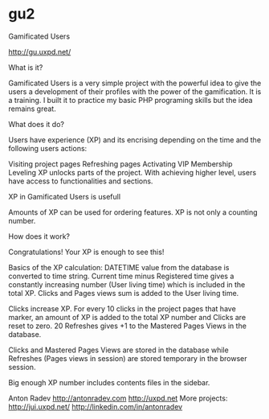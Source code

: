 gu2
===



Gamificated Users

http://gu.uxpd.net/

What is it?

Gamificated Users is a very simple project with the powerful idea to give the users a development of their profiles with the power of the gamification. It is a training. I built it to practice my basic PHP programing skills but the idea remains great.

What does it do?

Users have experience (XP) and its encrising depending on the time and the following users actions:

Visiting project pages
Refreshing pages
Activating VIP Membership
Leveling XP unlocks parts of the project. With achieving higher level, users have access to functionalities and sections.

XP in Gamificated Users is usefull

Amounts of XP can be used for ordering features. XP is not only a counting number.

How does it work?

Congratulations! Your XP is enough to see this!

Basics of the XP calculation: DATETIME value from the database is converted to time string. Current time minus Registered time gives a constantly increasing number (User living time) which is included in the total XP. Clicks and Pages views sum is added to the User living time.

Clicks increase XP. For every 10 clicks in the project pages that have marker, an amount of XP is added to the total XP number and Clicks are reset to zero. 20 Refreshes gives +1 to the Mastered Pages Views in the database.

Clicks and Mastered Pages Views are stored in the database while Refreshes (Pages views in session) are stored temporary in the browser session.

Big enough XP number includes contents files in the sidebar.

Anton Radev
http://antonradev.com
http://uxpd.net
More projects: http://jui.uxpd.net/
http://linkedin.com/in/antonradev
